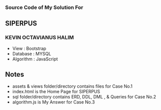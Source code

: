 ### Source Code of My Solution For 
## SIPERPUS

### KEVIN OCTAVIANUS HALIM

<ul>
    <li>
    View : Bootstrap
    </li>
    <li>
    Database : MYSQL
    </li>
    <li>
    Algorithm : JavaScript
    </li>
</ul>

## Notes
<ul>
<li>
assets & views folder/directory contains files for Case No.1
</li>

<li>
index.html is the Home Page for SIPERPUS
</li>
<li>
sql folder/directory contains ERD, DDL, DML , & Queries for Case No.2
</li>
<li>
algorithm.js is My Answer for Case No.3

</li>
</ul>